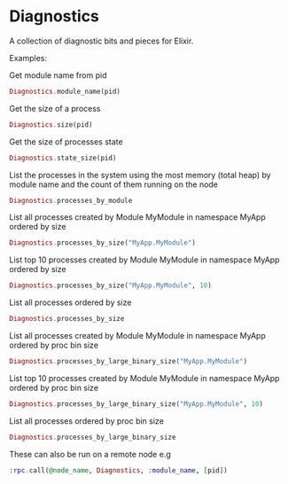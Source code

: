# Diagnostics

A collection of diagnostic bits and pieces for Elixir. 

Examples: 

Get module name from pid
```elixir
Diagnostics.module_name(pid)
```

Get the size of a process
```elixir
Diagnostics.size(pid)
```

Get the size of processes state
```elixir
Diagnostics.state_size(pid)
```

List the processes in the system using the most memory (total heap) by module name and the count of them running on the node
```elixir
Diagnostics.processes_by_module
```

List all processes created by Module MyModule in namespace MyApp ordered by size
```elixir
Diagnostics.processes_by_size("MyApp.MyModule")
```

List top 10 processes created by Module MyModule in namespace MyApp ordered by size
```elixir
Diagnostics.processes_by_size("MyApp.MyModule", 10)
```

List all processes ordered by size
```elixir
Diagnostics.processes_by_size
```

List all processes created by Module MyModule in namespace MyApp ordered by proc bin size
```elixir
Diagnostics.processes_by_large_binary_size("MyApp.MyModule")
```

List top 10 processes created by Module MyModule in namespace MyApp ordered by proc bin size
```elixir
Diagnostics.processes_by_large_binary_size("MyApp.MyModule", 10)
```

List all processes ordered by proc bin size
```elixir
Diagnostics.processes_by_large_binary_size
```

These can also be run on a remote node e.g 

```elixir 
:rpc.call(@node_name, Diagnostics, :module_name, [pid])
```

